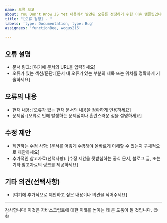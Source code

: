 ```yaml
---
name: 오류 보고
about: You Don't Know JS Yet 내용에서 발견된 오류를 정정하기 위한 이슈 템플릿입니다.
title: "[오류 정정] - "
labels: 'type: Documentation, type: Bug'
assignees: 'functionBee, wogus216'

---
```


## 오류 설명

- 문서 링크: [여기에 문서의 URL을 입력하세요]
- 오류가 있는 섹션/문단: [문서 내 오류가 있는 부분의 제목 또는 위치를 명확하게 기술하세요]

## 오류의 내용

- 현재 내용: [오류가 있는 현재 문서의 내용을 정확하게 인용하세요]
- 문제점: [오류로 인해 발생하는 문제점이나 혼란스러운 점을 설명하세요]

## 수정 제안

- 제안하는 수정 사항: [문서를 어떻게 수정해야 올바르게 이해할 수 있는지 구체적으로 제안하세요]
- 추가적인 참고자료(선택사항): [수정 제안을 뒷받침하는 공식 문서, 블로그 글, 또는 기타 참고자료의 링크를 제공하세요]

## 기타 의견(선택사항)

- [여기에 추가적으로 제안하고 싶은 내용이나 의견을 적어주세요]

---

감사합니다! 이것은 자바스크립트에 대한 이해를 높이는 데 큰 도움이 될 것입니다. 😊👍